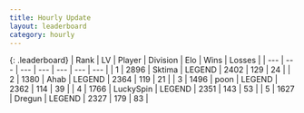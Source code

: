 ```yaml
---
title: Hourly Update
layout: leaderboard
category: hourly
---
```


{: .leaderboard}
| Rank | LV | Player | Division | Elo | Wins | Losses |
| --- | --- | --- | --- | --- | --- | --- |
| <span data-change="0">1</span> | 2896 | <span title="ID: 353063">Sktima</span> | LEGEND | <span data-change="0">2402</span> | <span data-change="0">129</span> | <span data-change="0">24</span> |
| <span data-change="0">2</span> | 1380 | <span title="ID: 402846">Ahab</span> | LEGEND | <span data-change="0">2364</span> | <span data-change="0">119</span> | <span data-change="0">21</span> |
| <span data-change="0">3</span> | 1496 | <span title="ID: 540690">poon</span> | LEGEND | <span data-change="0">2362</span> | <span data-change="0">114</span> | <span data-change="0">39</span> |
| <span data-change="0">4</span> | 1766 | <span title="ID: 498412">LuckySpin</span> | LEGEND | <span data-change="0">2351</span> | <span data-change="0">143</span> | <span data-change="0">53</span> |
| <span data-change="0">5</span> | 1627 | <span title="ID: 337810">Dregun</span> | LEGEND | <span data-change="0">2327</span> | <span data-change="0">179</span> | <span data-change="0">83</span> |